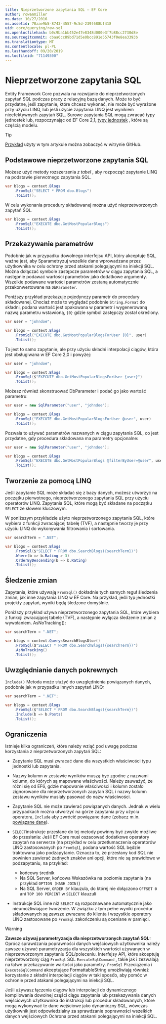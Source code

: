 ```yaml
---
title: Nieprzetworzone zapytania SQL — EF Core
author: rowanmiller
ms.date: 10/27/2016
ms.assetid: 70aae9b5-8743-4557-9c5d-239f688bf418
uid: core/querying/raw-sql
ms.openlocfilehash: b0c9ba1bb452e47e8348d000e3f7b88cc2730d8e
ms.sourcegitcommit: cbaa6cc89bd71d5e0bcc891e55743f0e8ea3393b
ms.translationtype: MT
ms.contentlocale: pl-PL
ms.lasthandoff: 09/20/2019
ms.locfileid: "71149300"
---
```

# <a name="raw-sql-queries"></a>Nieprzetworzone zapytania SQL

Entity Framework Core pozwala na rozwijanie do nieprzetworzonych zapytań SQL podczas pracy z relacyjną bazą danych. Może to być przydatne, jeśli zapytanie, które chcesz wykonać, nie może być wyrażone przy użyciu LINQ, lub jeśli użycie zapytania LINQ jest wynikiem nieefektywnych zapytań SQL. Surowe zapytania SQL mogą zwracać typy jednostek lub, rozpoczynając od EF Core 2,1, [typy jednostek](xref:core/modeling/keyless-entity-types) , które są częścią modelu.

> [!TIP]  
> [Przykład](https://github.com/aspnet/EntityFramework.Docs/tree/master/samples/core/Querying) użyty w tym artykule można zobaczyć w witrynie GitHub.

## <a name="basic-raw-sql-queries"></a>Podstawowe nieprzetworzone zapytania SQL

Możesz użyć metody rozszerzenia *z tabel* , aby rozpocząć zapytanie LINQ na podstawie pierwotnego zapytania SQL.

<!-- [!code-csharp[Main](samples/core/Querying/RawSQL/Sample.cs)] -->
``` csharp
var blogs = context.Blogs
    .FromSql("SELECT * FROM dbo.Blogs")
    .ToList();
```

W celu wykonania procedury składowanej można użyć nieprzetworzonych zapytań SQL.

<!-- [!code-csharp[Main](samples/core/Querying/RawSQL/Sample.cs)] -->
``` csharp
var blogs = context.Blogs
    .FromSql("EXECUTE dbo.GetMostPopularBlogs")
    .ToList();
```

## <a name="passing-parameters"></a>Przekazywanie parametrów

Podobnie jak w przypadku dowolnego interfejsu API, który akceptuje SQL, ważne jest, aby Sparametryzuj wszelkie dane wprowadzane przez użytkownika w celu ochrony przed atakami polegającymi na iniekcji SQL. Można dołączać symbole zastępcze parametrów w ciągu zapytania SQL, a następnie podawać wartości parametrów jako dodatkowe argumenty. Wszelkie podawane wartości parametrów zostaną automatycznie przekonwertowane na `DbParameter`.

Poniższy przykład przekazuje pojedynczy parametr do procedury składowanej. Chociaż może to wyglądać podobnie `String.Format` do składni, podana wartość jest opakowana w parametr i wygenerowaną nazwą parametru wstawioną, `{0}` gdzie symbol zastępczy został określony.

<!-- [!code-csharp[Main](samples/core/Querying/RawSQL/Sample.cs)] -->
``` csharp
var user = "johndoe";

var blogs = context.Blogs
    .FromSql("EXECUTE dbo.GetMostPopularBlogsForUser {0}", user)
    .ToList();
```

To jest to samo zapytanie, ale przy użyciu składni interpolacji ciągów, która jest obsługiwana w EF Core 2,0 i powyżej:

<!-- [!code-csharp[Main](samples/core/Querying/RawSQL/Sample.cs)] -->
``` csharp
var user = "johndoe";

var blogs = context.Blogs
    .FromSql($"EXECUTE dbo.GetMostPopularBlogsForUser {user}")
    .ToList();
```

Możesz również skonstruować DbParameter i podać go jako wartość parametru:

<!-- [!code-csharp[Main](samples/core/Querying/RawSQL/Sample.cs)] -->
``` csharp
var user = new SqlParameter("user", "johndoe");

var blogs = context.Blogs
    .FromSql("EXECUTE dbo.GetMostPopularBlogsForUser @user", user)
    .ToList();
```

Pozwala to używać parametrów nazwanych w ciągu zapytania SQL, co jest przydatne, gdy procedura składowana ma parametry opcjonalne:

<!-- [!code-csharp[Main](samples/core/Querying/RawSQL/Sample.cs)] -->
``` csharp
var user = new SqlParameter("user", "johndoe");

var blogs = context.Blogs
    .FromSql("EXECUTE dbo.GetMostPopularBlogs @filterByUser=@user", user)
    .ToList();
```

## <a name="composing-with-linq"></a>Tworzenie za pomocą LINQ

Jeśli zapytanie SQL może składać się z bazy danych, możesz utworzyć na początku pierwotnego, nieprzetworzonego zapytania SQL przy użyciu operatorów LINQ. Zapytania SQL, które mogą być składane na początku `SELECT` ze słowem kluczowym.

W poniższym przykładzie użyto nieprzetworzonego zapytania SQL, które wybiera z funkcji zwracającej tabelę (TVF), a następnie tworzy je przy użyciu LINQ do wykonywania filtrowania i sortowania.

<!-- [!code-csharp[Main](samples/core/Querying/RawSQL/Sample.cs)] -->
``` csharp
var searchTerm = ".NET";

var blogs = context.Blogs
    .FromSql($"SELECT * FROM dbo.SearchBlogs({searchTerm})")
    .Where(b => b.Rating > 3)
    .OrderByDescending(b => b.Rating)
    .ToList();
```

## <a name="change-tracking"></a>Śledzenie zmian

Zapytania, które używają `FromSql()` dokładnie tych samych reguł śledzenia zmian, jak inne zapytania LINQ w EF Core. Na przykład, jeśli typ jednostki projekty zapytań, wyniki będą śledzone domyślnie.  

Poniższy przykład używa nieprzetworzonego zapytania SQL, które wybiera z funkcji zwracającej tabelę (TVF), a następnie wyłącza śledzenie zmian z wywołaniem. AsNoTracking():

<!-- [!code-csharp[Main](samples/core/Querying/RawSQL/Sample.cs)] -->
``` csharp
var searchTerm = ".NET";

var blogs = context.Query<SearchBlogsDto>()
    .FromSql($"SELECT * FROM dbo.SearchBlogs({searchTerm})")
    .AsNoTracking()
    .ToList();
```

## <a name="including-related-data"></a>Uwzględnianie danych pokrewnych

`Include()` Metoda może służyć do uwzględnienia powiązanych danych, podobnie jak w przypadku innych zapytań LINQ:

<!-- [!code-csharp[Main](samples/core/Querying/RawSQL/Sample.cs)] -->
``` csharp
var searchTerm = ".NET";

var blogs = context.Blogs
    .FromSql($"SELECT * FROM dbo.SearchBlogs({searchTerm})")
    .Include(b => b.Posts)
    .ToList();
```

## <a name="limitations"></a>Ograniczenia

Istnieje kilka ograniczeń, które należy wziąć pod uwagę podczas korzystania z nieprzetworzonych zapytań SQL:

* Zapytanie SQL musi zwracać dane dla wszystkich właściwości typu jednostki lub zapytania.

* Nazwy kolumn w zestawie wyników muszą być zgodne z nazwami kolumn, do których są mapowane właściwości. Należy zauważyć, że różni się od EF6, gdzie mapowanie właściwości i kolumn zostało zignorowane dla nieprzetworzonych zapytań SQL i nazwy kolumn zestawu wyników musiały pasować do nazw właściwości.

* Zapytanie SQL nie może zawierać powiązanych danych. Jednak w wielu przypadkach można utworzyć na górze zapytania przy użyciu operatora, `Include` aby zwrócić powiązane dane (zobacz m.in. [powiązane dane](#including-related-data)).

* `SELECT`instrukcje przesłane do tej metody powinny być zwykle możliwe do przesłania: Jeśli EF Core musi oszacować dodatkowe operatory zapytań na serwerze (na przykład w celu przetłumaczenia operatorów LINQ zastosowanych po `FromSql`), podana wartość SQL będzie traktowana jako podzapytanie. Oznacza to, że przesłany kod SQL nie powinien zawierać żadnych znaków ani opcji, które nie są prawidłowe w podzapytaniu, na przykład:
  * końcowy średnik
  * Na SQL Server, końcowa Wskazówka na poziomie zapytania (na przykład `OPTION (HASH JOIN)`)
  * Na SQL Server, `ORDER BY` klauzula, do której nie dołączono `OFFSET 0` ani `TOP 100 PERCENT` w `SELECT` klauzuli

* Instrukcje SQL inne niż `SELECT` są rozpoznawane automatycznie jako nieumożliwiające tworzenie. W związku z tym pełne wyniki procedur składowanych są zawsze zwracane do klienta i wszystkie operatory LINQ zastosowane po `FromSql` zakończeniu są oceniane w pamięci.

> [!WARNING]  
> **Zawsze używaj parametryzacja dla nieprzetworzonych zapytań SQL:** Oprócz sprawdzania poprawności danych wejściowych użytkownika należy zawsze używać parametryzacja dla wszystkich wartości używanych w nieprzetworzonym zapytaniu SQL/poleceniu. Interfejsy API, które akceptują nieprzetworzony ciąg `FromSql` SQL `ExecuteSqlCommand` , takie jak i zezwalają na łatwe przekazywanie wartości jako parametry. `FromSql` Przeciążenia i `ExecuteSqlCommand` akceptujące FormattableString umożliwiają również korzystanie z składni interpolacji ciągów w taki sposób, aby pomóc w ochronie przed atakami polegającymi na iniekcji SQL. 
> 
> Jeśli używasz łączenia ciągów lub interpolacji do dynamicznego kompilowania dowolnej części ciągu zapytania lub przekazywania danych wejściowych użytkownika do instrukcji lub procedur składowanych, które mogą wykonywać te dane wejściowe jako dynamiczny SQL, wówczas użytkownik jest odpowiedzialny za sprawdzanie poprawności wszelkich danych wejściowych Ochrona przed atakami polegającymi na iniekcji SQL.
